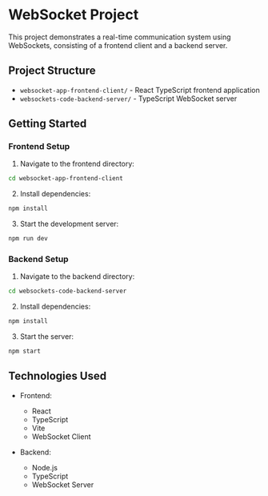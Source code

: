 # WebSocket Project

This project demonstrates a real-time communication system using WebSockets, consisting of a frontend client and a backend server.

## Project Structure

- `websocket-app-frontend-client/` - React TypeScript frontend application
- `websockets-code-backend-server/` - TypeScript WebSocket server

## Getting Started

### Frontend Setup

1. Navigate to the frontend directory:
```bash
cd websocket-app-frontend-client
```

2. Install dependencies:
```bash
npm install
```

3. Start the development server:
```bash
npm run dev
```

### Backend Setup

1. Navigate to the backend directory:
```bash
cd websockets-code-backend-server
```

2. Install dependencies:
```bash
npm install
```

3. Start the server:
```bash
npm start
```

## Technologies Used

- Frontend:
  - React
  - TypeScript
  - Vite
  - WebSocket Client

- Backend:
  - Node.js
  - TypeScript
  - WebSocket Server